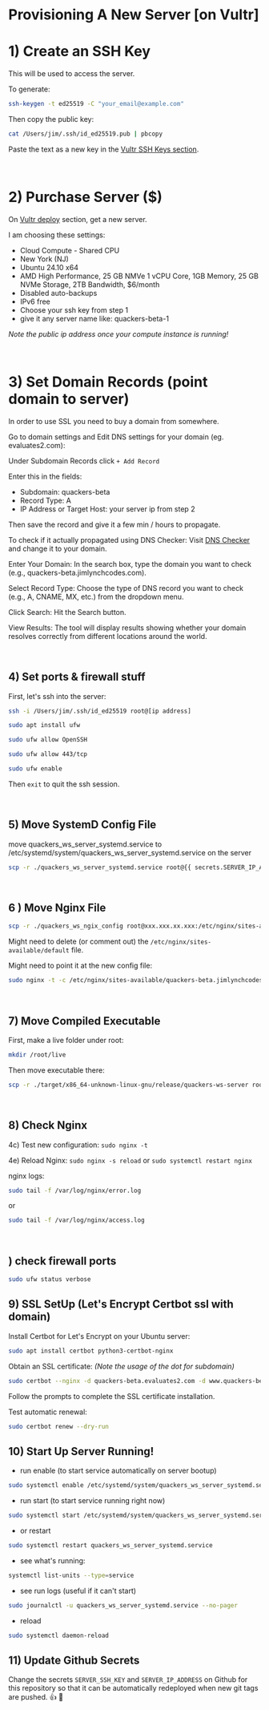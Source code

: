 # Provisioning A New Server [on Vultr]


# 1) Create an SSH Key
This will be used to access the server.

To generate:
```bash
ssh-keygen -t ed25519 -C "your_email@example.com"
```

Then copy the public key:
```bash
cat /Users/jim/.ssh/id_ed25519.pub | pbcopy
```

Paste the text as a new key in the [Vultr SSH Keys section](https://my.vultr.com/settings/#settingssshkeys).

<br/>

# 2) Purchase Server ($)
On [Vultr deploy](https://my.vultr.com/deploy/) section, get a new server.

I am choosing these settings:
- Cloud Compute - Shared CPU
- New York (NJ)
- Ubuntu 24.10 x64
- AMD High Performance, 25 GB NMVe 1 vCPU Core, 1GB Memory, 25 GB NVMe Storage, 2TB Bandwidth, $6/month
- Disabled auto-backups
- IPv6 free
- Choose your ssh key from step 1
- give it any server name like: quackers-beta-1


_Note the public ip address once your compute instance is running!_

</br>

# 3) Set Domain Records (point domain to server)
In order to use SSL you need to buy a domain from somewhere.

Go to domain settings and Edit DNS settings for your domain (eg. evaluates2.com):
 
 Under Subdomain Records click `+ Add Record`

Enter this in the fields:

- Subdomain: quackers-beta
- Record Type: A
- IP Address or Target Host: your server ip from step 2

Then save the record and give it a few min / hours to propagate.

To check if it actually propagated using DNS Checker:
Visit [DNS Checker](https://dnschecker.org/#A/www.quackers-beta.jimlynchcodes.com) and change it to your domain.

Enter Your Domain: In the search box, type the domain you want to check (e.g., quackers-beta.jimlynchcodes.com).

Select Record Type: Choose the type of DNS record you want to check (e.g., A, CNAME, MX, etc.) from the dropdown menu.

Click Search: Hit the Search button.

View Results: The tool will display results showing whether your domain resolves correctly from different locations around the world.

<br/>

## 4)  Set ports & firewall stuff

First, let's ssh into the server:
```bash
ssh -i /Users/jim/.ssh/id_ed25519 root@[ip address]
```

```bash
sudo apt install ufw
```

```bash
sudo ufw allow OpenSSH
```
```bash
sudo ufw allow 443/tcp 
```

```bash
sudo ufw enable
```

Then `exit` to quit the ssh session.

<br/>

## 5) Move SystemD Config File
move quackers_ws_server_systemd.service to /etc/systemd/system/quackers_ws_server_systemd.service on the server

```bash
scp -r ./quackers_ws_server_systemd.service root@{{ secrets.SERVER_IP_ADDRESS }}:/etc/systemd/system/quackers_ws_server_systemd.service
```

</br>

## 6 ) Move Nginx File
```bash
scp -r ./quackers_ws_ngix_config root@xxx.xxx.xx.xxx:/etc/nginx/sites-available/quackers-beta.jimlynchcodes.com
```

Might need to delete (or comment out) the `/etc/nginx/sites-available/default` file.

Might need to point it at the new config file:
```bash
sudo nginx -t -c /etc/nginx/sites-available/quackers-beta.jimlynchcodes.com
```

</br>

## 7) Move Compiled Executable

First, make a live folder under root:
```bash
mkdir /root/live
```

Then move executable there:

```bash
scp -r ./target/x86_64-unknown-linux-gnu/release/quackers-ws-server root@xxx.xxx.xx.xxx:/root/live/
```

</br>

## 8) Check Nginx

4c) Test new configuration: `sudo nginx -t`

4e) Reload Nginx: `sudo nginx -s reload` or `sudo systemctl restart nginx`

nginx logs:
```bash
sudo tail -f /var/log/nginx/error.log
```

or 
```bash
sudo tail -f /var/log/nginx/access.log
```

<br/>

## ) check firewall ports
```bash
sudo ufw status verbose
```

## 9) SSL SetUp (Let's Encrypt Certbot ssl with domain)

Install Certbot for Let's Encrypt on your Ubuntu server:
```bash
sudo apt install certbot python3-certbot-nginx
```

Obtain an SSL certificate:
_(Note the usage of the dot for subdomain)_
```bash
sudo certbot --nginx -d quackers-beta.evaluates2.com -d www.quackers-beta.evaluates2.com
```

Follow the prompts to complete the SSL certificate installation.

Test automatic renewal:
```bash
sudo certbot renew --dry-run
```

## 10) Start Up Server Running!
- run enable (to start service automatically on server bootup)
```bash
sudo systemctl enable /etc/systemd/system/quackers_ws_server_systemd.service
```

- run start (to start service running right now)
```bash
sudo systemctl start /etc/systemd/system/quackers_ws_server_systemd.service
```

- or restart
```bash
sudo systemctl restart quackers_ws_server_systemd.service
```

- see what's running:
```bash
systemctl list-units --type=service
```

- see run logs (useful if it can't start)
```bash
sudo journalctl -u quackers_ws_server_systemd.service --no-pager
```

- reload
```bash
sudo systemctl daemon-reload
```

## 11) Update Github Secrets
Change the secrets `SERVER_SSH_KEY` and `SERVER_IP_ADDRESS` on Github for this repository so that it can be automatically redeployed when new git tags are pushed. 👍 🚀
